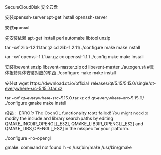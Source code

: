 <!--
 * @Author: mengchaobbbigrui
 * @Date: 2022-03-12 02:28:39
 * @LastEditTime: 2022-03-20 17:23:51
 * @FilePath: /SecureCloudDisk/README.md
-->
SecureCloudDisk
安全云盘

安装openssh-server
apt-get install openssh-server

安装openssl

先安装依赖
apt-get install perl automake libtool unzip

tar -xvf zlib-1.2.11.tar.gz
cd zlib-1.2.11/
./configure
make
make install

tar -xvf openssl-1.1.1.tar.gz
cd openssl-1.1.1
./config
make
make install


安装libevent
unzip libevent-master.zip
cd libevent-master
./autogen.sh  #具体报错具体安装对应的东西
./configure
make
make install


安装qt
wget https://download.qt.io/official_releases/qt/5.15/5.15.0/single/qt-everywhere-src-5.15.0.tar.xz

tar -xvf qt-everywhere-src-5.15.0.tar.xz
cd qt-everywhere-src-5.15.0/
./configure
gmake
make install

报错：
ERROR: The OpenGL functionality tests failed!
You might need to modify the include and library search paths by editing QMAKE_INCDIR_OPENGL[_ES2],
QMAKE_LIBDIR_OPENGL[_ES2] and QMAKE_LIBS_OPENGL[_ES2] in the mkspec for your platform.


./configure -no-opengl

gmake: command not found
ln -s /usr/bin/make /usr/bin/gmake